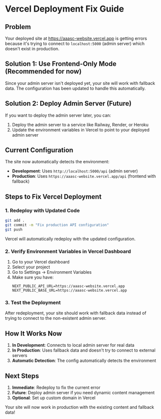 # Vercel Deployment Fix Guide

## Problem
Your deployed site at https://aaasc-website.vercel.app is getting errors because it's trying to connect to `localhost:5000` (admin server) which doesn't exist in production.

## Solution 1: Use Frontend-Only Mode (Recommended for now)

Since your admin server isn't deployed yet, your site will work with fallback data. The configuration has been updated to handle this automatically.

## Solution 2: Deploy Admin Server (Future)

If you want to deploy the admin server later, you can:
1. Deploy the admin server to a service like Railway, Render, or Heroku
2. Update the environment variables in Vercel to point to your deployed admin server

## Current Configuration

The site now automatically detects the environment:
- **Development**: Uses `http://localhost:5000/api` (admin server)
- **Production**: Uses `https://aaasc-website.vercel.app/api` (frontend with fallback)

## Steps to Fix Vercel Deployment

### 1. Redeploy with Updated Code
```bash
git add .
git commit -m "Fix production API configuration"
git push
```

Vercel will automatically redeploy with the updated configuration.

### 2. Verify Environment Variables in Vercel Dashboard
1. Go to your Vercel dashboard
2. Select your project
3. Go to Settings → Environment Variables
4. Make sure you have:
   ```
   NEXT_PUBLIC_API_URL=https://aaasc-website.vercel.app
   NEXT_PUBLIC_BASE_URL=https://aaasc-website.vercel.app
   ```

### 3. Test the Deployment
After redeployment, your site should work with fallback data instead of trying to connect to the non-existent admin server.

## How It Works Now

1. **In Development**: Connects to local admin server for real data
2. **In Production**: Uses fallback data and doesn't try to connect to external servers
3. **Automatic Detection**: The config automatically detects the environment

## Next Steps

1. **Immediate**: Redeploy to fix the current error
2. **Future**: Deploy admin server if you need dynamic content management
3. **Optional**: Set up custom domain in Vercel

Your site will now work in production with the existing content and fallback data!
